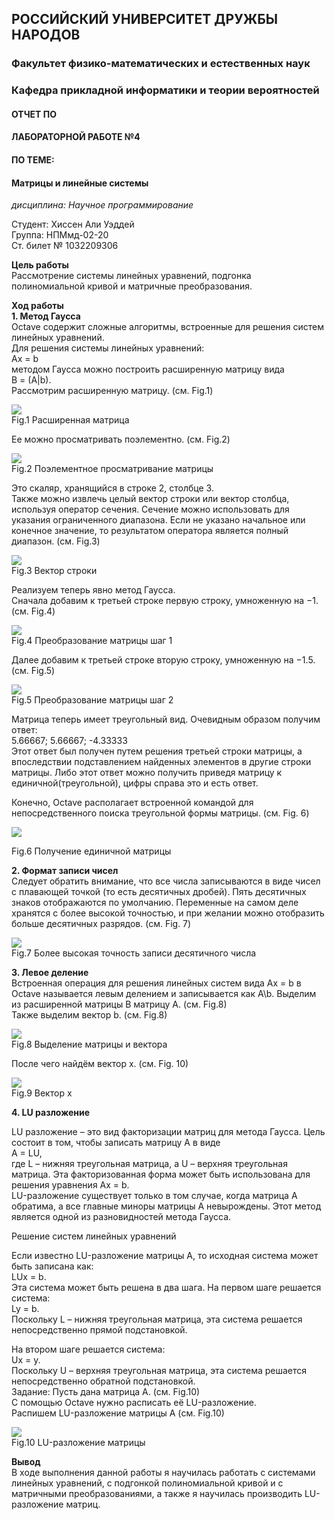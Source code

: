 ## РОССИЙСКИЙ УНИВЕРСИТЕТ ДРУЖБЫ НАРОДОВ  
### Факультет физико-математических и естественных наук  
### Кафедра прикладной информатики и теории вероятностей  


#### ОТЧЕТ ПО  
#### ЛАБОРАТОРНОЙ РАБОТЕ №4  
#### ПО ТЕМЕ:  
#### Матрицы и линейные системы  

*дисциплина: Научное программирование*  

Студент: Хиссен Али Уэддей   
Группа: НПМмд-02-20  
Ст. билет № 1032209306  


**Цель работы**  
Рассмотрение системы линейных уравнений, подгонка полиномиальной кривой и матричные преобразования.


**Ход работы**  
**1. Метод Гаусса**  
Octave содержит сложные алгоритмы, встроенные для решения систем
линейных уравнений.  
Для решения системы линейных уравнений:  
Ax = b  
методом Гаусса можно построить расширенную матрицу вида  
B = (A|b).  
Рассмотрим расширенную матрицу. (см. Fig.1)  


![](r.1.png)  
Fig.1 Расширенная матрица  


Ее можно просматривать поэлементно. (см. Fig.2)  


![](r.2.png)  
Fig.2 Поэлементное просматривание матрицы  


Это скаляр, хранящийся в строке 2, столбце 3.  
Также можно извлечь целый вектор строки или вектор столбца, используя оператор сечения. Сечение можно использовать для указания ограниченного диапазона. Если не указано начальное или конечное значение, то результатом оператора является полный диапазон. (см. Fig.3)  


![](r.3.png)  
Fig.3 Вектор строки  


Реализуем теперь явно метод Гаусса.  
Сначала добавим к третьей строке первую строку, умноженную на −1. (см. Fig.4)  


![](r.4.png)  
Fig.4 Преобразование матрицы шаг 1  


Далее добавим к третьей строке вторую строку, умноженную на −1.5. (см. Fig.5)  


![](r.5.png)  
Fig.5 Преобразование матрицы шаг 2  


Матрица теперь имеет треугольный вид. Очевидным образом получим ответ:  
5.66667; 5.66667; -4.33333  
Этот ответ был получен путем решения третьей строки матрицы, а впоследствии подставлением найденных элементов в другие строки матрицы. Либо этот ответ можно получить приведя матрицу к единичной(треугольной), цифры справа это и есть ответ.  

Конечно, Octave располагает встроенной командой для непосредственного поиска треугольной формы матрицы. (см. Fig. 6)  


![](r.6.png)  


Fig.6 Получение единичной матрицы  

**2. Формат записи чисел**  
Следует обратить внимание, что все числа записываются в виде чисел с плавающей точкой (то есть десятичных дробей). Пять десятичных знаков отображаются по умолчанию. Переменные на самом деле хранятся с более высокой точностью, и при желании можно отобразить больше десятичных разрядов. (см. Fig. 7)  


![](r.7.png)  
Fig.7 Более высокая точность записи десятичного числа  


**3. Левое деление**  
Встроенная операция для решения линейных систем вида Ax = b в Octave называется левым делением и записывается как A\b. Выделим из расширенной матрицы B матрицу A. (см. Fig.8)  
Также выделим вектор b. (см. Fig.8)  


![](r.8.png)  
Fig.8 Выделение матрицы и вектора  


После чего найдём вектор x. (см. Fig. 10)  


![](r.9.png)  
Fig.9 Вектор x  


**4. LU разложение**


LU разложение – это вид факторизации матриц для метода Гаусса. Цель состоит в том, чтобы записать матрицу A в виде  
A = LU,  
где L – нижняя треугольная матрица, а U – верхняя треугольная матрица. Эта факторизованная форма может быть использована для решения уравнения Ax = b.  
LU-разложение существует только в том случае, когда матрица A обратима, а все главные миноры матрицы A невырождены. Этот метод является одной из разновидностей метода Гаусса.  

Решение систем линейных уравнений  

Если известно LU-разложение матрицы A, то исходная система может быть записана как:  
LUx = b.  
Эта система может быть решена в два шага. На первом шаге решается система:  
Ly = b.  
Поскольку L – нижняя треугольная матрица, эта система решается непосредственно прямой подстановкой.  

На втором шаге решается система:  
Ux = y.  
Поскольку U – верхняя треугольная матрица, эта система решается непосредственно обратной подстановкой.  
Задание: 
Пусть дана матрица A. (см. Fig.10)  
С помощью Octave нужно расписать её LU-разложение.  
Распишем LU-разложение матрицы A (см. Fig.10)  


![](r.10.png)  
Fig.10 LU-разложение матрицы  


**Вывод**  
В ходе выполнения данной работы я научилась работать с системами линейных уравнений, с подгонкой полиномиальной кривой и с матричными преобразованиями, а также я научилась производить LU- разложение матриц.









